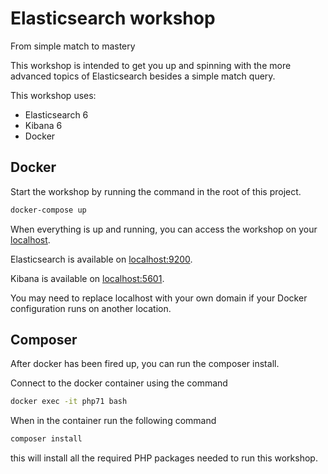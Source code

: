 # Elasticsearch workshop
From simple match to mastery

This workshop is intended to get you up and spinning with the more advanced topics of Elasticsearch besides a simple match query.

This workshop uses:
- Elasticsearch 6
- Kibana 6
- Docker

## Docker

Start the workshop by running the command in the root of this project.

```bash
docker-compose up
```

When everything is up and running, you can access the workshop
on your [localhost](http://localhost).

Elasticsearch is available on [localhost:9200](http://localhost:9200).

Kibana is available on [localhost:5601](http://localhost:9200).

You may need to replace localhost with your own domain if your Docker
configuration runs on another location.

## Composer

After docker has been fired up, you can run the composer install.

Connect to the docker container using the command

```bash
docker exec -it php71 bash
```

When in the container run the following command

```bash
composer install
```

this will install all the required PHP packages needed to run this workshop.
